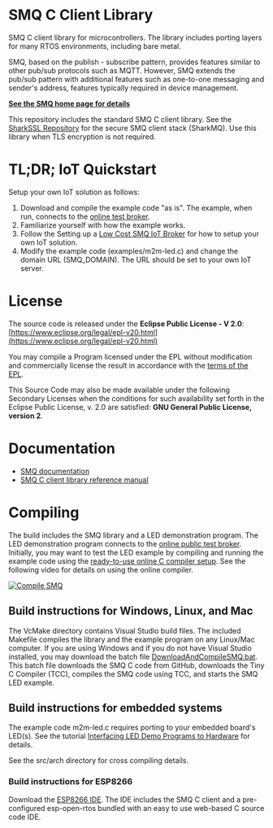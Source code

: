 # SMQ C Client Library

SMQ C client library for microcontrollers. The library includes porting layers for many RTOS environments, including bare metal.

SMQ, based on the publish - subscribe pattern, provides features similar to other pub/sub protocols such as MQTT. However, SMQ extends the pub/sub pattern with additional features such as one-to-one messaging and sender's address, features typically required in device management.

**[See the SMQ home page for details](https://realtimelogic.com/products/simplemq/)**

This repository includes the standard SMQ C client library. See the [SharkSSL Repository](https://github.com/RealTimeLogic/SharkSSL) for the secure SMQ client stack (SharkMQ). Use this library when TLS encryption is not required.

# TL;DR; IoT Quickstart

Setup your own IoT solution as follows:

1. Download and compile the example code "as is". The example, when run, connects to the [online test broker](https://simplemq.com/m2m-led/).
2. Familiarize yourself with how the example works.
3. Follow the Setting up a [Low Cost SMQ IoT Broker](https://makoserver.net/articles/Setting-up-a-Low-Cost-SMQ-IoT-Broker) for how to setup your own IoT solution.
4. Modify the example code (examples/m2m-led.c) and change the domain URL (SMQ_DOMAIN). The URL should be set to your own IoT server.


# License

The source code is released under the **Eclipse Public License - V 2.0**: [https://www.eclipse.org/legal/epl-v20.html](https://www.eclipse.org/legal/epl-v20.html)

You may compile a Program licensed under the EPL without modification and commercially license the result in accordance with the [terms of the EPL](https://www.eclipse.org/legal/epl-2.0/faq.php).

This Source Code may also be made available under the following Secondary Licenses when the conditions for such availability set forth in the Eclipse Public License, v. 2.0 are satisfied: **GNU General Public License, version 2**.

# Documentation

* [SMQ documentation](https://realtimelogic.com/ba/doc/?url=SMQ.html)
* [SMQ C client library reference manual](https://realtimelogic.com/ba/doc/en/C/reference/html/group__SMQClient.html)


# Compiling

The build includes the SMQ library and a LED demonstration program. The LED demonstration program connects to the [online public test broker](https://realtimelogic.com/IoT-LED-Cluster.html). Initially, you may want to test the LED example by compiling and running the example code using the [ready-to-use online C compiler setup](https://repl.it/@RTL/SMQ-LED-Demo). See the following video for details on using the online compiler.

[![Compile SMQ](https://img.youtube.com/vi/qQ50565LN_M/0.jpg)](https://www.youtube.com/watch?v=qQ50565LN_M)


## Build instructions for Windows, Linux, and Mac

The VcMake directory contains Visual Studio build files. The included Makefile compiles the library and the example program on any Linux/Mac computer. If you are using Windows and if you do not have Visual Studio installed, you may download the batch file [DownloadAndCompileSMQ.bat](https://realtimelogic.com/downloads/SMQ/DownloadAndCompileSMQ.bat). This batch file downloads the SMQ C code from GitHub, downloads the Tiny C Compiler (TCC), compiles the SMQ code using TCC, and starts the SMQ LED example.


## Build instructions for embedded systems

The example code m2m-led.c requires porting to your embedded board's LED(s). See the tutorial [Interfacing LED Demo Programs to Hardware](https://realtimelogic.com/ba/doc/en/C/shark/md_md_Examples.html#LedDemo) for details.

See the src/arch directory for cross compiling details.

### Build instructions for ESP8266

Download the [ESP8266 IDE](https://realtimelogic.com/downloads/sharkssl/ESP8266/). The IDE includes the SMQ C client and a pre-configured esp-open-rtos bundled with an easy to use web-based C source code IDE.
